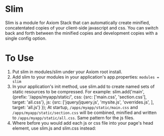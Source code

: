 Slim
====
Slim is a module for Axiom Stack that can automatically create minified, concatentated copies of your client-side javascript and css.  You can switch back and forth between the minified copies and development copies with a single config option.

To Use
======
1. Put slim in modules/slim under your Axiom root install.
2. Add slim to your modules in your application's app.properties: `modules = slim`
3. In your application's init method, use slim.add to create named sets of static resources to be compressed. For example:
    slim.add('main', {prefix: '/apps/myapp/static/',
    		  css: {src: ['main.css',
    			      'section.css'],
    			    target: 'all.css'},
    		  js: {src: ['jquery/jquery.js',
     			     'mysite.js',
    		             'overrides.js',
    			     ],
    		       target: 'all.js'}
    		  });
At startup, `/apps/myapp/static/main.css` and `/apps/myapp/static/section.css` will be combined, minified and written to `/apps/myapp/static/all.css`.  Same pattern for the js files.
4. Where before you would add each js or css file into your page's head element, use slim.js and slim.css instead:
    <link tal:replace="slim.css('main')"/>
    <script tal:replace="slim.js('main')"/>
If your app.properties has `slim.compress = true`, then those elements will be replaced with just the combined, minified copies.  Otherwise, each of the individual files will be used.
        

